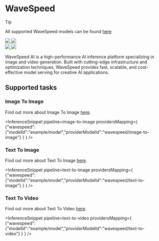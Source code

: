 <!---
WARNING

This markdown file has been generated from a script. Please do not edit it directly.

### Template

If you want to update the content related to wavespeed's description, please edit the template file under `https://github.com/huggingface/hub-docs/tree/main/scripts/inference-providers/templates/providers/wavespeed.handlebars`.

### Logos

If you want to update wavespeed's logo, upload a file by opening a PR on https://huggingface.co/datasets/huggingface/documentation-images/tree/main/inference-providers/logos. Ping @wauplin and @celinah on the PR to let them know you uploaded a new logo.
Logos must be in .png format and be named `wavespeed-light.png` and `wavespeed-dark.png`. Visit https://huggingface.co/settings/theme to switch between light and dark mode and check that the logos are displayed correctly.

### Generation script

For more details, check out the `generate.ts` script: https://github.com/huggingface/hub-docs/blob/main/scripts/inference-providers/scripts/generate.ts.
--->

# WaveSpeed

> [!TIP]
> All supported WaveSpeed models can be found [here](https://huggingface.co/models?inference_provider=wavespeed&sort=trending)

<div class="flex justify-center">
    <a href="https://wavespeed.ai/" target="_blank">
        <img class="block dark:hidden" src="https://huggingface.co/datasets/huggingface/documentation-images/resolve/main/inference-providers/logos/wavespeed-light.png"/>
        <img class="hidden dark:block" src="https://huggingface.co/datasets/huggingface/documentation-images/resolve/main/inference-providers/logos/wavespeed-dark.png"/>
    </a>
</div>

<div class="flex">
    <a href="https://huggingface.co/wavespeed" target="_blank">
        <img class="block dark:hidden" src="https://huggingface.co/datasets/huggingface/badges/resolve/main/follow-us-on-hf-lg.svg"/>
        <img class="hidden dark:block" src="https://huggingface.co/datasets/huggingface/badges/resolve/main/follow-us-on-hf-lg-dark.svg"/>
    </a>
</div>

WaveSpeed AI is a high-performance AI inference platform specializing in image and video generation. Built with cutting-edge infrastructure and optimization techniques, WaveSpeed provides fast, scalable, and cost-effective model serving for creative AI applications.

## Supported tasks


### Image To Image

Find out more about Image To Image [here](../tasks/image_to_image).

<InferenceSnippet
    pipeline=image-to-image
    providersMapping={ {"wavespeed":{"modelId":"example/model","providerModelId":"wavespeed/image-to-image"} } }
/>


### Text To Image

Find out more about Text To Image [here](../tasks/text_to_image).

<InferenceSnippet
    pipeline=text-to-image
    providersMapping={ {"wavespeed":{"modelId":"example/model","providerModelId":"wavespeed/text-to-image"} } }
/>


### Text To Video

Find out more about Text To Video [here](../tasks/text_to_video).

<InferenceSnippet
    pipeline=text-to-video
    providersMapping={ {"wavespeed":{"modelId":"example/model","providerModelId":"wavespeed/text-to-video"} } }
/>

